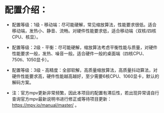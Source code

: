 # 配置介绍：

* 配置等级：1级 - 移动端：尽可能硬解，常见缩放算法，性能要求很低。适合移动端，发热小、静音、流畅。对硬件性能要求低，适合移动端（双核/四核CPU、核显）。

* 配置等级：2级 - 平衡：尽可能硬解，缩放算法考虑平衡性能与质量，对硬件性能要求一般，发热、噪音一般。适合硬件一般的桌面端（四核CPU、750ti、1050显卡）。

* 配置等级：3级 - 高精度：全部软解，高质量缩放算法，高质量抖动算法，对硬件性能要求高，硬件性能越高越好，至少需要6核CPU、1060显卡，默认的解码方案。

* 注：官方mpv更新非常频繁，因此本项目的配置有滞后性，若出现异常请自行查询官方mpv最新说明书进行修正或等待项目更新：https://mpv.io/manual/master/ 。
